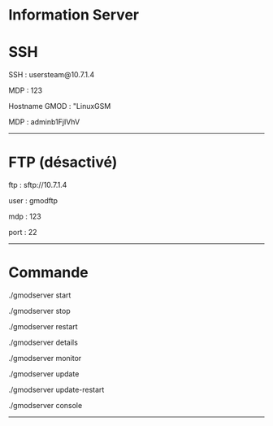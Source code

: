 # Information Server

# SSH

<p> SSH : usersteam@10.7.1.4
<p> MDP : 123

<p> Hostname GMOD : "LinuxGSM
<p> MDP : adminb1FjIVhV

-----------------------------


# FTP (désactivé)

<p> ftp : sftp://10.7.1.4
<p> user : gmodftp
<p> mdp : 123
<p> port : 22 </p>

-----------------------------

# Commande

<p> ./gmodserver start </p>
<p> ./gmodserver stop </p>
<p> ./gmodserver restart</p>
<p> ./gmodserver details</p>
<p> ./gmodserver monitor</p>
<p> ./gmodserver update </p>
<p> ./gmodserver update-restart </p>
<p> ./gmodserver console </p>


----------------------------
